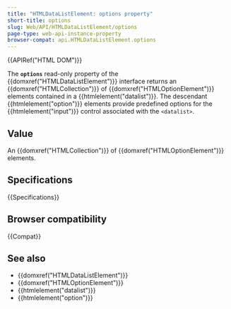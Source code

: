 ```yaml
---
title: "HTMLDataListElement: options property"
short-title: options
slug: Web/API/HTMLDataListElement/options
page-type: web-api-instance-property
browser-compat: api.HTMLDataListElement.options
---
```


{{APIRef("HTML DOM")}}

The **`options`** read-only property of the {{domxref("HTMLDataListElement")}} interface returns an {{domxref("HTMLCollection")}} of {{domxref("HTMLOptionElement")}} elements contained in a {{htmlelement("datalist")}}. The descendant {{htmlelement("option")}} elements provide predefined options for the {{htmlelement("input")}} control associated with the `<datalist>`.

## Value

An {{domxref("HTMLCollection")}} of {{domxref("HTMLOptionElement")}} elements.

## Specifications

{{Specifications}}

## Browser compatibility

{{Compat}}

## See also

- {{domxref("HTMLDataListElement")}}
- {{domxref("HTMLOptionElement")}}
- {{htmlelement("datalist")}}
- {{htmlelement("option")}}
